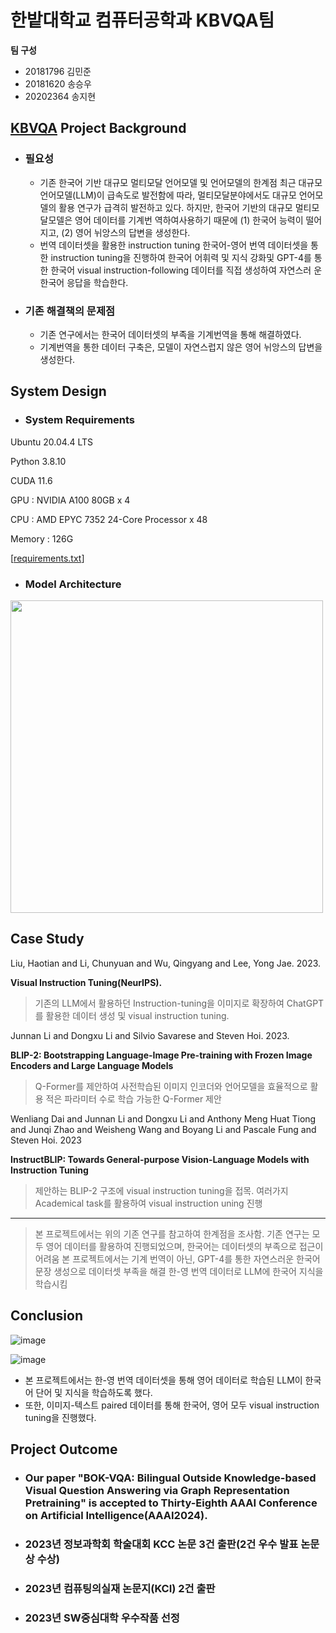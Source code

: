 # 한밭대학교 컴퓨터공학과 KBVQA팀

**팀 구성**
- 20181796 김민준 
- 20181620 송승우
- 20202364 송지현

## <u> KBVQA</u> Project Background
- ### 필요성
  - 기존 한국어 기반 대규모 멀티모달 언어모델 및 언어모델의 한계점
최근 대규모 언어모델(LLM)이 급속도로 발전함에 따라, 멀티모달분야에서도 대규모 언어모델의 활용 연구가 급격히 발전하고 있다. 하지만, 한국어 기반의 대규모 멀티모달모델은 영어 데이터를 기계번 역하여사용하기 때문에 (1) 한국어 능력이 떨어지고, (2) 영어 뉘앙스의 답변을 생성한다.
  - 번역 데이터셋을 활용한 instruction tuning
한국어-영어 번역 데이터셋을 통한 instruction tuning을 진행하여 한국어 어휘력 및 지식 강화및 GPT-4를 통한 한국어 visual instruction-following 데이터를 직접 생성하여 자연스러 운 한국어 응답을 학습한다.

- ### 기존 해결책의 문제점
  - 기존 연구에서는 한국어 데이터셋의 부족을 기계번역을 통해 해결하였다.
  - 기계번역을 통한 데이터 구축은, 모델이 자연스럽지 않은 영어 뉘앙스의 답변을 생성한다.
  
## System Design
  - ### System Requirements
Ubuntu 20.04.4 LTS

Python 3.8.10

CUDA 11.6

GPU : NVIDIA A100 80GB x 4

CPU : AMD EPYC 7352 24-Core Processor x 48

Memory : 126G

[[requirements.txt](https://github.com/HBNU-SWUNIV/come-capstone23-kbvqa/blob/main/003%20Code/requirements.txt)]

  - ### Model Architecture
<img src="https://github.com/HBNU-SWUNIV/come-capstone23-kbvqa/assets/72269271/d9c35a88-f77f-46bb-883e-7a4285f10458" width="500">


## Case Study

Liu, Haotian and Li, Chunyuan and Wu, Qingyang and Lee, Yong Jae. 2023.

**Visual Instruction Tuning(NeurIPS).**

> 기존의 LLM에서 활용하던 Instruction-tuning을 이미지로 확장하여 ChatGPT를 활용한 데이터 생성 및 visual instruction tuning.

Junnan Li and Dongxu Li and Silvio Savarese and Steven Hoi. 2023.

**BLIP-2: Bootstrapping Language-Image Pre-training with Frozen Image Encoders and Large Language Models**

> Q-Former를 제안하여 사전학습된 이미지 인코더와 언어모델을 효율적으로 활용
> 적은 파라미터 수로 학습 가능한 Q-Former 제안

Wenliang Dai and Junnan Li and Dongxu Li and Anthony Meng Huat Tiong and Junqi Zhao and Weisheng Wang and Boyang Li and Pascale Fung and Steven Hoi. 2023

**InstructBLIP: Towards General-purpose Vision-Language Models with Instruction Tuning**

> 제안하는 BLIP-2 구조에 visual instruction tuning을 접목.
> 여러가지 Academical task를 활용하여 visual instruction uning 진행

---
> 본 프로젝트에서는 위의 기존 연구를 참고하여 한계점을 조사함.
> 기존 연구는 모두 영어 데이터를 활용하여 진행되었으며, 한국어는 데이터셋의 부족으로 접근이 어려움
> 본 프로젝트에서는 기계 번역이 아닌, GPT-4를 통한 자연스러운 한국어 문장 생성으로 데이터셋 부족을 해결
> 한-영 번역 데이터로 LLM에 한국어 지식을 학습시킴
  
## Conclusion


![image](https://github.com/HBNU-SWUNIV/come-capstone23-kbvqa/assets/72269271/bb3ff07b-d345-4aeb-9baa-7f09ce735f19)

![image](https://github.com/HBNU-SWUNIV/come-capstone23-kbvqa/assets/72269271/5db8a4da-46c0-46fd-8b97-3b6ea22ce975)

- 본 프로젝트에서는 한-영 번역 데이터셋을 통해 영어 데이터로 학습된 LLM이 한국어 단어 및 지식을 학습하도록 했다.
- 또한, 이미지-텍스트 paired 데이터를 통해 한국어, 영어 모두 visual instruction tuning을 진행했다.
  
## Project Outcome
- ### Our paper "BOK-VQA: Bilingual Outside Knowledge-based Visual Question Answering via Graph Representation Pretraining" is accepted to Thirty-Eighth AAAI Conference on Artificial Intelligence(AAAI2024).
- ### 2023년 정보과학회 학술대회 KCC 논문 3건 출판(2건 우수 발표 논문상 수상) 
- ### 2023년 컴퓨팅의실재 논문지(KCI) 2건 출판
- ### 2023년 SW중심대학 우수작품 선정
